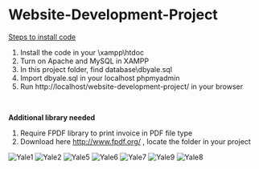# Website-Development-Project

<u>Steps to install code</u>
1. Install the code in your \xampp\htdoc
2. Turn on Apache and MySQL in XAMPP
3. In this project folder, find database\dbyale.sql 
4. Import dbyale.sql in your localhost phpmyadmin
6. Run http://localhost/website-development-project/ in your browser

<br>

<b>Additional library needed</b>
1. Require FPDF library to print invoice in PDF file type
2. Download here http://www.fpdf.org/ , locate the folder in your project


![Yale1](https://user-images.githubusercontent.com/93658180/207926864-fc093e93-0b6a-4b8a-8b21-8b2f9e0c6104.jpg)
![Yale2](https://user-images.githubusercontent.com/93658180/207927048-05dc21dd-3dc0-4dda-acbe-ef4b2892c890.jpg)
![Yale5](https://user-images.githubusercontent.com/93658180/207927128-724b12e9-1acc-40d9-9bc4-1cc45d0639d2.jpg)
![Yale6](https://user-images.githubusercontent.com/93658180/207927159-8b08c679-d663-47d6-9591-8cf7b1940bb9.jpg)
![Yale7](https://user-images.githubusercontent.com/93658180/207927228-6b7c83db-e4d3-4c8a-b3e4-36dcc969476e.jpg)
![Yale9](https://user-images.githubusercontent.com/93658180/207927240-ffa38bdc-0d4f-431c-bb99-f388a4d89ce5.jpg)
![Yale8](https://user-images.githubusercontent.com/93658180/207927246-2b2ed0bd-d04d-4c5f-ae2f-ab36cac669cb.jpg)
